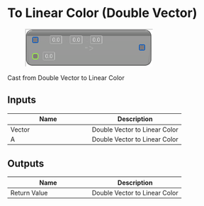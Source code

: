 # To Linear Color (Double Vector)

<div align="left" data-full-width="false">

<figure><img src="../../../../.gitbook/assets/To_Linear_Color_(Double_Vector).png" alt=""><figcaption></figcaption></figure>

</div>

Cast from Double Vector to Linear Color

## Inputs

<table><thead><tr><th width="170">Name</th><th>Description</th></tr></thead><tbody><tr><td>Vector</td><td>Double Vector to Linear Color</td></tr><tr><td>A</td><td>Double Vector to Linear Color</td></tr></tbody></table>

## Outputs

<table><thead><tr><th width="170">Name</th><th>Description</th></tr></thead><tbody><tr><td>Return Value</td><td>Double Vector to Linear Color</td></tr></tbody></table>
